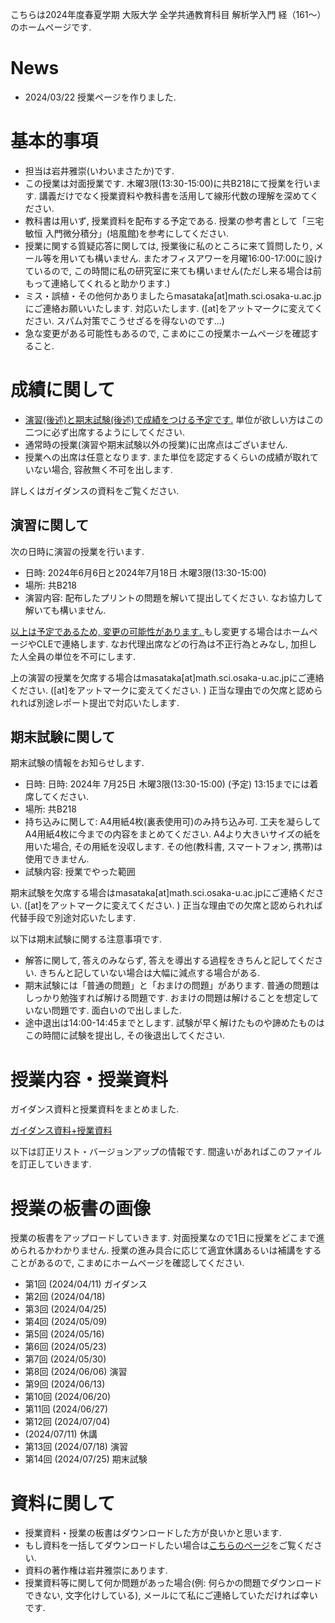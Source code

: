 

 こちらは2024年度春夏学期 大阪大学 全学共通教育科目 解析学入門 経（161〜）のホームページです.
 
# News
- 2024/03/22 授業ページを作りました.

<!--
- 2024/02/01 皆様の成績を確定しました. 半年間ありがとうございました.
- 2024/01/11 期末試験の情報を更新しました　. 
- 2023/12/15 休講情報を更新しました. 
- 2023/11/09 休講情報を更新しました. 
- 2023/10/04 ガイダンスと授業の資料をアップロードしました. 
-->


# 基本的事項

- 担当は岩井雅崇(いわいまさたか)です.
- この授業は対面授業です. 木曜3限(13:30-15:00)に共B218にて授業を行います. 講義だけでなく授業資料や教科書を活用して線形代数の理解を深めてください.
- 教科書は用いず, 授業資料を配布する予定である. 授業の参考書として「三宅敏恒 入門微分積分」(培風館)を参考にしてください. 
- 授業に関する質疑応答に関しては, 授業後に私のところに来て質問したり, メール等を用いても構いません. またオフィスアワーを月曜16:00-17:00に設けているので, この時間に私の研究室に来ても構いません(ただし来る場合は前もって連絡してくれると助かります.)
- ミス・誤植・その他何かありましたらmasataka[at]math.sci.osaka-u.ac.jpにご連絡お願いいたします. 対応いたします. ([at]をアットマークに変えてください. スパム対策でこうせざるを得ないのです...)
- 急な変更がある可能性もあるので, こまめにこの授業ホームページを確認すること.


# 成績に関して

- <u>演習(後述)と期末試験(後述)で成績をつける予定です.</u> 単位が欲しい方はこの二つに必ず出席するようにしてください. 
- 通常時の授業(演習や期末試験以外の授業)に出席点はございません.
- 授業への出席は任意となります. また単位を認定するくらいの成績が取れていない場合, 容赦無く不可を出します. 

詳しくはガイダンスの資料をご覧ください.

## 演習に関して

次の日時に演習の授業を行います. 
- 日時: 2024年6月6日と2024年7月18日 木曜3限(13:30-15:00)
- 場所: 共B218
- 演習内容: 配布したプリントの問題を解いて提出してください. なお協力して解いても構いません. 

<u>以上は予定であるため, 変更の可能性があります. </u> もし変更する場合はホームページやCLEで連絡します. 
なお代理出席などの行為は不正行為とみなし, 加担した人全員の単位を不可にします.

上の演習の授業を欠席する場合はmasataka[at]math.sci.osaka-u.ac.jpにご連絡ください. ([at]をアットマークに変えてください. ) 正当な理由での欠席と認められれば別途レポート提出で対応いたします.  


## 期末試験に関して

期末試験の情報をお知らせします. 

- 日時: 日時: 2024年 7月25日 木曜3限(13:30-15:00) (予定)  13:15までには着席してください. 
- 場所: 共B218
- 持ち込みに関して:  A4用紙4枚(裏表使用可)のみ持ち込み可. 工夫を凝らしてA4用紙4枚に今までの内容をまとめてください. A4より大きいサイズの紙を用いた場合, その用紙を没収します. その他(教科書, スマートフォン, 携帯)は使用できません.
- 試験内容: 授業でやった範囲

期末試験を欠席する場合はmasataka[at]math.sci.osaka-u.ac.jpにご連絡ください. ([at]をアットマークに変えてください. ) 正当な理由での欠席と認められれば代替手段で別途対応いたします.  



以下は期末試験に関する注意事項です.
- 解答に関して, 答えのみならず, 答えを導出する過程をきちんと記してください. きちんと記していない場合は大幅に減点する場合がある.
- 期末試験には「普通の問題」と「おまけの問題」があります. 普通の問題はしっかり勉強すれば解ける問題です. おまけの問題は解けることを想定していない問題です. 面白いので出しました.  
- 途中退出は14:00-14:45までとします. 試験が早く解けたものや諦めたものはこの時間に試験を提出し, その後退出してください.
 
 
 
 

# 授業内容・授業資料

ガイダンス資料と授業資料をまとめました. 

[ガイダンス資料+授業資料](https://masataka123.github.io/2024_summer_calculus/material/0_線形代数_2024.pdf)

以下は訂正リスト・バージョンアップの情報です. 間違いがあればこのファイルを訂正していきます. 


# 授業の板書の画像
授業の板書をアップロードしていきます.  対面授業なので1日に授業をどこまで進められるかわかりません. 授業の進み具合に応じて適宜休講あるいは補講をすることがあるので, こまめにホームページを確認してください. 

- 第1回 (2024/04/11) ガイダンス
- 第2回 (2024/04/18) 
- 第3回 (2024/04/25) 
- 第4回 (2024/05/09) 
- 第5回 (2024/05/16) 
- 第6回 (2024/05/23) 
- 第7回 (2024/05/30) 
- 第8回 (2024/06/06) 演習
- 第9回 (2024/06/13) 
- 第10回 (2024/06/20) 
- 第11回 (2024/06/27) 
- 第12回 (2024/07/04) 
-  (2024/07/11) 休講
- 第13回 (2024/07/18) 演習
- 第14回 (2024/07/25) 期末試験


<!--
- 第1回 (2023/10/05). [第1回授業板書](https://masataka123.github.io/2023_winter_linearalgebra/material/1_授業板書.pdf)
- 第2回 (2023/10/12).  [第2回授業板書](https://masataka123.github.io/2023_winter_linearalgebra/material/2_授業板書.pdf)
- 第3回 (2023/10/19).  [第3回授業板書](https://masataka123.github.io/2023_winter_linearalgebra/material/3_授業板書.pdf)
- 第4回 (2023/10/26).  [第4回授業板書](https://masataka123.github.io/2023_winter_linearalgebra/material/4_授業板書.pdf)
- 第5回 (2023/11/09).  [第5回授業板書](https://masataka123.github.io/2023_winter_linearalgebra/material/5_授業板書.pdf)
- 第6回 (2023/11/16).   [演習問題](https://masataka123.github.io/2023_winter_linearalgebra/material/0_演習問題1_20231116.pdf) [演習問題解答](https://masataka123.github.io/2023_winter_linearalgebra/material/0_演習問題1_20231116解答.pdf)
- 第7回 (2023/11/28) [第7回授業板書](https://masataka123.github.io/2023_winter_linearalgebra/material/6_授業板書.pdf)
- (2023/11/30). 休講.
- 第8回 (2023/12/07).  [第8回授業板書](https://masataka123.github.io/2023_winter_linearalgebra/material/8_授業板書.pdf)
- 第9回 (2023/12/14).  [第9回授業板書](https://masataka123.github.io/2023_winter_linearalgebra/material/9_授業板書.pdf)
- 第10回 (2023/12/21). [第10回授業板書](https://masataka123.github.io/2023_winter_linearalgebra/material/10_授業板書.pdf)
-  (2024/01/04).  休講 
- 第11回 (2024/01/11).  [演習問題](https://masataka123.github.io/2023_winter_linearalgebra/material/0_演習問題2_20240111.pdf) [演習問題解答](https://masataka123.github.io/2023_winter_linearalgebra/material/0_演習問題2_20240111解答.pdf)
-  (2024/01/18).  休講 
-  (2024/01/25) 期末試験 [期末試験問題](https://masataka123.github.io/2023_winter_linearalgebra/material/0_期末試験_20240125.pdf) [期末試験解答](https://masataka123.github.io/2023_winter_linearalgebra/material/0_期末試験_20240125解答.pdf)
-->

# 資料に関して

- 授業資料・授業の板書はダウンロードした方が良いかと思います.
- もし資料を一括してダウンロードしたい場合は[こちらのページ](https://github.com/masataka123/2023_winter_linearalgebra/tree/master/material)をご覧ください.
- 資料の著作権は岩井雅崇にあります. 
- 授業資料等に関して何か問題があった場合(例: 何らかの問題でダウンロードできない, 文字化けしている), メールにて私にご連絡していただければ幸いです.

<!--
# その他 
(2020/11/16 時点) 
 ~~のホームページ上で授業資料を見ると日本語が表示されない現象が見られます. 
おそらくgithubの方に問題があるようで, 現状で打つ手はありません. (twitterで調べてみると, 同様の現象があって困っている人がいました. slideshareでも同様の問題が生じていたこともあり, それと同じらしいです. 文字コードによる問題?)
もし何か改善策を知っている方は, メールにてご連絡していただければ幸いです.~~

# 成績の付け方の補足. 
中間レポートと期末レポートでつける予定ですが, 一応上の人にまだ確認中です.
おそらく大丈夫ですが, 急な変更もございますので, このホームページで最新情報を確認して下さい.
他にも上の人からの要請等あった場合は変更がある可能性があるので, こまめに最新情報を確認して下さい.
-->
